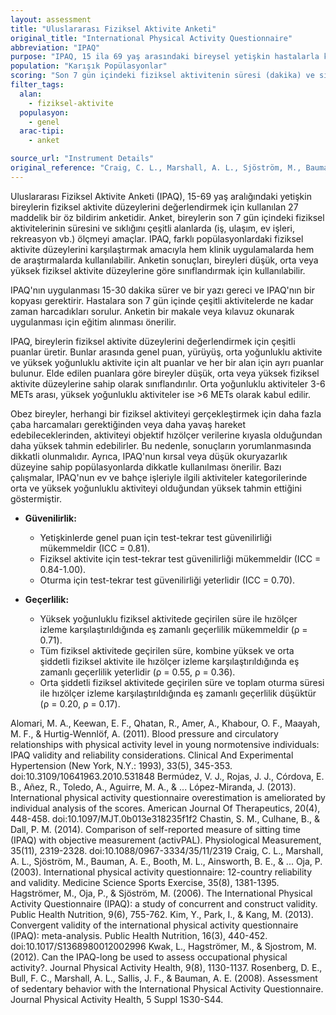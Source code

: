 ```yaml
---
layout: assessment
title: "Uluslararası Fiziksel Aktivite Anketi"
original_title: "International Physical Activity Questionnaire"
abbreviation: "IPAQ"
purpose: "IPAQ, 15 ila 69 yaş arasındaki bireysel yetişkin hastalarla kullanılmak üzere, fiziksel aktivitenin 27 maddelik, öz bildirimli bir ölçüsüdür. IPAQ, klinik olarak ve uluslararası düzeyde popülasyonlar arasındaki fiziksel aktivite düzeylerini karşılaştıran popülasyon araştırmalarında kullanılabilir."
population: "Karışık Popülasyonlar"
scoring: "Son 7 gün içindeki fiziksel aktivitenin süresi (dakika) ve sıklığı (gün), şu alanlarda ölçülür: 1) işle ilgili, 2) ulaşım, 3) ev işleri, ev bakımı, aile bakımı, 4) rekreasyon, spor ve boş zaman, 5) oturarak geçirilen süre. Tüm sorulara verilen yanıtlar kullanılarak genel puan hesaplanır. Alt puanlar şu alanlar için hesaplanabilir: 1) Yürüyüş, 2) Orta yoğunluklu aktivite, 3) Yüksek yoğunluklu aktivite, 4) Her alan. Fiziksel aktivite miktarı, hastayı 3 kategoriden birine yerleştirir: 1) Düşük/inaktif, 2) Orta, 3) Yüksek."
filter_tags:
  alan:
    - fiziksel-aktivite
  populasyon:
    - genel
  arac-tipi:
    - anket

source_url: "Instrument Details"
original_reference: "Craig, C. L., Marshall, A. L., Sjöström, M., Bauman, A. E., Booth, M. L., Ainsworth, B. E., & ... Oja, P. (2003). International physical activity questionnaire: 12-country reliability and validity. Medicine Science Sports Exercise, 35(8), 1381-1395."
---
```





Uluslararası Fiziksel Aktivite Anketi (IPAQ), 15-69 yaş aralığındaki yetişkin bireylerin fiziksel aktivite düzeylerini değerlendirmek için kullanılan 27 maddelik bir öz bildirim anketidir. Anket, bireylerin son 7 gün içindeki fiziksel aktivitelerinin süresini ve sıklığını çeşitli alanlarda (iş, ulaşım, ev işleri, rekreasyon vb.) ölçmeyi amaçlar. IPAQ, farklı popülasyonlardaki fiziksel aktivite düzeylerini karşılaştırmak amacıyla hem klinik uygulamalarda hem de araştırmalarda kullanılabilir. Anketin sonuçları, bireyleri düşük, orta veya yüksek fiziksel aktivite düzeylerine göre sınıflandırmak için kullanılabilir.


IPAQ'nın uygulanması 15-30 dakika sürer ve bir yazı gereci ve IPAQ'nın bir kopyası gerektirir. Hastalara son 7 gün içinde çeşitli aktivitelerde ne kadar zaman harcadıkları sorulur. Anketin bir makale veya kılavuz okunarak uygulanması için eğitim alınması önerilir.


IPAQ, bireylerin fiziksel aktivite düzeylerini değerlendirmek için çeşitli puanlar üretir. Bunlar arasında genel puan, yürüyüş, orta yoğunluklu aktivite ve yüksek yoğunluklu aktivite için alt puanlar ve her bir alan için ayrı puanlar bulunur. Elde edilen puanlara göre bireyler düşük, orta veya yüksek fiziksel aktivite düzeylerine sahip olarak sınıflandırılır. Orta yoğunluklu aktiviteler 3-6 METs arası, yüksek yoğunluklu aktiviteler ise >6 METs olarak kabul edilir.


Obez bireyler, herhangi bir fiziksel aktiviteyi gerçekleştirmek için daha fazla çaba harcamaları gerektiğinden veya daha yavaş hareket edebileceklerinden, aktiviteyi objektif hızölçer verilerine kıyasla olduğundan daha yüksek tahmin edebilirler. Bu nedenle, sonuçların yorumlanmasında dikkatli olunmalıdır. Ayrıca, IPAQ'nun kırsal veya düşük okuryazarlık düzeyine sahip popülasyonlarda dikkatle kullanılması önerilir. Bazı çalışmalar, IPAQ'nun ev ve bahçe işleriyle ilgili aktiviteler kategorilerinde orta ve yüksek yoğunluklu aktiviteyi olduğundan yüksek tahmin ettiğini göstermiştir.


*   **Güvenilirlik:**
    *   Yetişkinlerde genel puan için test-tekrar test güvenilirliği mükemmeldir (ICC = 0.81).
    *   Fiziksel aktivite için test-tekrar test güvenilirliği mükemmeldir (ICC = 0.84-1.00).
    *   Oturma için test-tekrar test güvenilirliği yeterlidir (ICC = 0.70).

*   **Geçerlilik:**
    *   Yüksek yoğunluklu fiziksel aktivitede geçirilen süre ile hızölçer izleme karşılaştırıldığında eş zamanlı geçerlilik mükemmeldir (ρ = 0.71).
    *   Tüm fiziksel aktivitede geçirilen süre, kombine yüksek ve orta şiddetli fiziksel aktivite ile hızölçer izleme karşılaştırıldığında eş zamanlı geçerlilik yeterlidir (ρ = 0.55, ρ = 0.36).
    *   Orta şiddetli fiziksel aktivitede geçirilen süre ve toplam oturma süresi ile hızölçer izleme karşılaştırıldığında eş zamanlı geçerlilik düşüktür (ρ = 0.20, ρ = 0.17).


Alomari, M. A., Keewan, E. F., Qhatan, R., Amer, A., Khabour, O. F., Maayah, M. F., & Hurtig-Wennlöf, A. (2011). Blood pressure and circulatory relationships with physical activity level in young normotensive individuals: IPAQ validity and reliability considerations. Clinical And Experimental Hypertension (New York, N.Y.: 1993), 33(5), 345-353. doi:10.3109/10641963.2010.531848
Bermúdez, V. J., Rojas, J. J., Córdova, E. B., Añez, R., Toledo, A., Aguirre, M. A., & ... López-Miranda, J. (2013). International physical activity questionnaire overestimation is ameliorated by individual analysis of the scores. American Journal Of Therapeutics, 20(4), 448-458. doi:10.1097/MJT.0b013e318235f1f2
Chastin, S. M., Culhane, B., & Dall, P. M. (2014). Comparison of self-reported measure of sitting time (IPAQ) with objective measurement (activPAL). Physiological Measurement, 35(11), 2319-2328. doi:10.1088/0967-3334/35/11/2319
Craig, C. L., Marshall, A. L., Sjöström, M., Bauman, A. E., Booth, M. L., Ainsworth, B. E., & ... Oja, P. (2003). International physical activity questionnaire: 12-country reliability and validity. Medicine Science Sports Exercise, 35(8), 1381-1395.
Hagströmer, M., Oja, P., & Sjöström, M. (2006). The International Physical Activity Questionnaire (IPAQ): a study of concurrent and construct validity. Public Health Nutrition, 9(6), 755-762.
Kim, Y., Park, I., & Kang, M. (2013). Convergent validity of the international physical activity questionnaire (IPAQ): meta-analysis. Public Health Nutrition, 16(3), 440-452. doi:10.1017/S1368980012002996
Kwak, L., Hagströmer, M., & Sjostrom, M. (2012). Can the IPAQ-long be used to assess occupational physical activity?. Journal Physical Activity Health, 9(8), 1130-1137.
Rosenberg, D. E., Bull, F. C., Marshall, A. L., Sallis, J. F., & Bauman, A. E. (2008). Assessment of sedentary behavior with the International Physical Activity Questionnaire. Journal Physical Activity Health, 5 Suppl 1S30-S44.

```